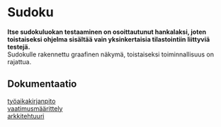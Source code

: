 ﻿# Sudoku
**Itse sudokuluokan testaaminen on osoittautunut hankalaksi, joten toistaiseksi ohjelma sisältää vain yksinkertaisia tilastointiin liittyviä testejä.**  
Sudokulle rakennettu graafinen näkymä, toistaiseksi toiminnallisuus on rajattua.


## Dokumentaatio

[työaikakirjanpito](https://github.com/karhis/ot-harjoitustyo/blob/master/dokumentointi/ty%C3%B6aikakirjanpito.md)  
[vaatimusmäärittely](https://github.com/karhis/ot-harjoitustyo/blob/master/dokumentointi/vaatimusm%C3%A4%C3%A4rittely.md)  
[arkkitehtuuri](https://github.com/karhis/ot-harjoitustyo/blob/master/dokumentointi/arkkitehtuuri.md)  


